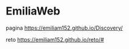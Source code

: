 # EmiliaWeb
pagina
https://emiliam152.github.io/Discovery/

 reto
 https://emiliam152.github.io/reto/#
